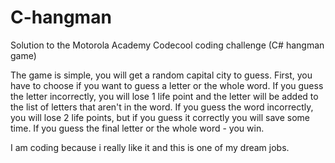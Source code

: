 # C-hangman
Solution to the Motorola Academy Codecool coding challenge (C# hangman game)

The game is simple, you will get a random capital city to guess. 
First, you have to choose if you want to guess a letter or the whole word. 
If you guess the letter incorrectly, you will lose 1 life point and the letter will be added to the list of letters that aren't in the word. 
If you guess the word incorrectly, you will lose 2 life points, but if you guess it correctly you will save some time. 
If you guess the final letter or the whole word - you win.

I am coding because i really like it and this is one of my dream jobs.
